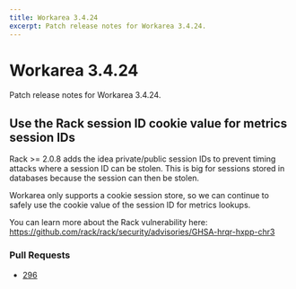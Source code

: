 ```yaml
---
title: Workarea 3.4.24
excerpt: Patch release notes for Workarea 3.4.24.
---
```


# Workarea 3.4.24

Patch release notes for Workarea 3.4.24.

## Use the Rack session ID cookie value for metrics session IDs

Rack >= 2.0.8 adds the idea private/public session IDs to prevent timing
attacks where a session ID can be stolen. This is big for sessions stored
in databases because the session can then be stolen.

Workarea only supports a cookie session store, so we can continue to
safely use the cookie value of the session ID for metrics lookups.

You can learn more about the Rack vulnerability here:
https://github.com/rack/rack/security/advisories/GHSA-hrqr-hxpp-chr3

### Pull Requests

- [296](https://github.com/workarea-commerce/workarea/pull/296)
